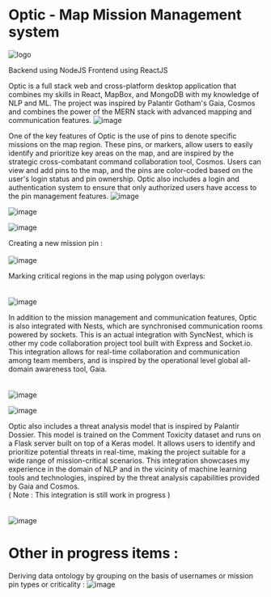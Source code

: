 # Optic - Map Mission Management system
![logo](https://user-images.githubusercontent.com/70265851/212693303-4fe20edd-169e-4847-8907-54113a20b691.png)

Backend using NodeJS
Frontend using ReactJS


Optic is a full stack web and cross-platform desktop application that combines my skills in React, MapBox, and MongoDB with my knowledge of NLP and ML. The project was inspired by Palantir Gotham's Gaia, Cosmos and combines the power of the MERN stack with advanced mapping and communication features.
![image](https://user-images.githubusercontent.com/70265851/213219933-00f102d1-5f79-48e7-adbc-111104ad91ea.png)

One of the key features of Optic is the use of pins to denote specific missions on the map region. These pins, or markers, allow users to easily identify and prioritize key areas on the map, and are inspired by the strategic cross-combatant command collaboration tool, Cosmos. Users can view and add pins to the map, and the pins are color-coded based on the user's login status and pin ownership. Optic also includes a login and authentication system to ensure that only authorized users have access to the pin management features.
![image](https://user-images.githubusercontent.com/70265851/213753822-9f697120-aa57-4e82-b134-ee9e582be225.png)

![image](https://user-images.githubusercontent.com/70265851/213753548-70057ec0-a257-410c-bb4c-5169812a6b0d.png)



![image](https://user-images.githubusercontent.com/70265851/213754664-4986550a-f6dd-4a9e-9b7a-46149ea0b571.png)

Creating a new mission pin :  <br> <br> 
![image](https://user-images.githubusercontent.com/70265851/213221783-e4d6ee06-152d-49b3-86bd-6a4a232bf7c1.png)

Marking critical regions in the map using polygon overlays: <br> <br> <br>
![image](https://user-images.githubusercontent.com/70265851/213222227-d7652c25-8203-4370-b0f0-9cd6d8c179d9.png)



In addition to the mission management and communication features, Optic is also integrated with Nests, which are synchronised communication rooms powered by sockets. This is an actual integration with SyncNest, which is other my code collaboration project tool built with Express and Socket.io. This integration allows for real-time collaboration and communication among team members, and is inspired by the operational level global all-domain awareness tool, Gaia. <br> <br> <br>
![image](https://user-images.githubusercontent.com/70265851/213221158-1dc4973a-90fb-432c-bdeb-9c6de9566263.png)

![image](https://user-images.githubusercontent.com/70265851/213220918-7b05a640-6bbc-452e-aa57-050bbcb00b98.png)

Optic also includes a threat analysis model that is inspired by Palantir Dossier. This model is trained on the Comment Toxicity dataset and runs on a Flask server built on top of a Keras model. It allows users to identify and prioritize potential threats in real-time, making the project suitable for a wide range of mission-critical scenarios. This integration showcases my experience in the domain of NLP and in the vicinity of machine learning tools and technologies, inspired by the threat analysis capabilities provided by Gaia and Cosmos. <br> ( Note : This integration is still work in progress ) <br> <br> <br>
![image](https://user-images.githubusercontent.com/70265851/213220483-beaffc88-93d1-4d00-b226-3f46de1a5bc7.png)


# Other in progress items :
Deriving data ontology by grouping on the basis of usernames or mission pin types or criticality :
![image](https://user-images.githubusercontent.com/70265851/214487777-696611d4-fc4c-43f3-8849-231b17d10b6f.png)
